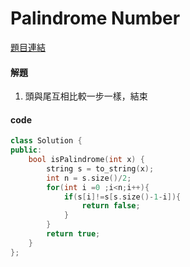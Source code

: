# Palindrome Number

[題目連結](https://leetcode.com/problems/palindrome-number/description/)


#### 解題

1. 頭與尾互相比較一步一樣，結束


#### code

```cpp
class Solution {
public:
    bool isPalindrome(int x) {
        string s = to_string(x);
        int n = s.size()/2;
        for(int i =0 ;i<n;i++){
            if(s[i]!=s[s.size()-1-i]){
                return false;
            }
        }
        return true;
    }
};
```
